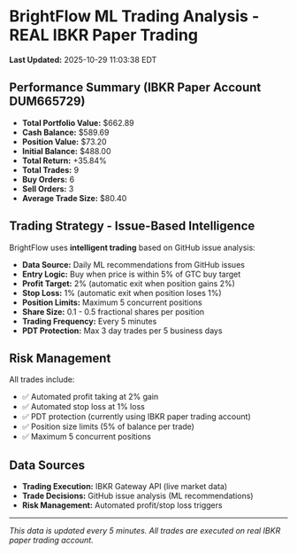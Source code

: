 # BrightFlow ML Trading Analysis - REAL IBKR Paper Trading

**Last Updated:** 2025-10-29 11:03:38 EDT

## Performance Summary (IBKR Paper Account DUM665729)

- **Total Portfolio Value:** $662.89
- **Cash Balance:** $589.69
- **Position Value:** $73.20
- **Initial Balance:** $488.00
- **Total Return:** +35.84%
- **Total Trades:** 9
- **Buy Orders:** 6
- **Sell Orders:** 3
- **Average Trade Size:** $80.40

## Trading Strategy - Issue-Based Intelligence

BrightFlow uses **intelligent trading** based on GitHub issue analysis:
- **Data Source:** Daily ML recommendations from GitHub issues
- **Entry Logic:** Buy when price is within 5% of GTC buy target
- **Profit Target:** 2% (automatic exit when position gains 2%)
- **Stop Loss:** 1% (automatic exit when position loses 1%)
- **Position Limits:** Maximum 5 concurrent positions
- **Share Size:** 0.1 - 0.5 fractional shares per position
- **Trading Frequency:** Every 5 minutes
- **PDT Protection:** Max 3 day trades per 5 business days

## Risk Management

All trades include:
- ✅ Automated profit taking at 2% gain
- ✅ Automated stop loss at 1% loss
- ✅ PDT protection (currently using IBKR paper trading account)
- ✅ Position size limits (5% of balance per trade)
- ✅ Maximum 5 concurrent positions

## Data Sources

- **Trading Execution:** IBKR Gateway API (live market data)
- **Trade Decisions:** GitHub issue analysis (ML recommendations)
- **Risk Management:** Automated profit/stop loss triggers

---

*This data is updated every 5 minutes. All trades are executed on real IBKR paper trading account.*
